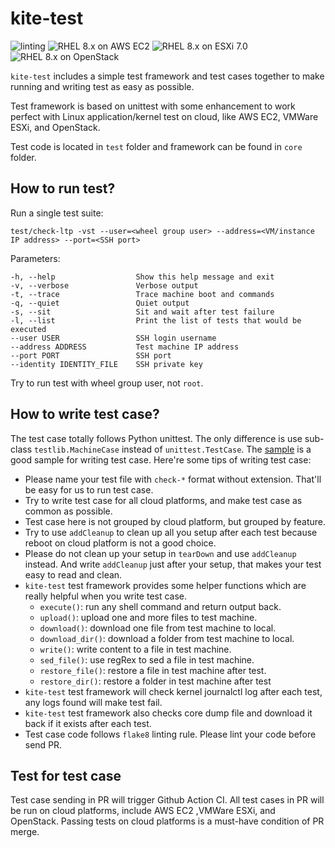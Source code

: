 # kite-test

![linting](https://github.com/virt-s1/kite-test/workflows/linting/badge.svg?branch=master)
![RHEL 8.x on AWS EC2](https://github.com/virt-s1/kite-test/workflows/RHEL%208.x%20on%20AWS%20EC2/badge.svg)
![RHEL 8.x on ESXi 7.0](https://github.com/virt-s1/kite-test/workflows/RHEL%208.x%20on%20ESXi%207.0/badge.svg)
![RHEL 8.x on OpenStack](https://github.com/virt-s1/kite-test/workflows/RHEL%208.x%20on%20OpenStack/badge.svg)

`kite-test` includes a simple test framework and test cases together to make running and writing test as easy as possible.

Test framework is based on unittest with some enhancement to work perfect with Linux application/kernel test on cloud, like AWS EC2, VMWare ESXi, and OpenStack.

Test code is located in `test` folder and framework can be found in `core` folder.

## How to run test?

Run a single test suite:

    test/check-ltp -vst --user=<wheel group user> --address=<VM/instance IP address> --port=<SSH port>

Parameters:

    -h, --help                  Show this help message and exit
    -v, --verbose               Verbose output
    -t, --trace                 Trace machine boot and commands
    -q, --quiet                 Quiet output
    -s, --sit                   Sit and wait after test failure
    -l, --list                  Print the list of tests that would be executed
    --user USER                 SSH login username
    --address ADDRESS           Test machine IP address
    --port PORT                 SSH port
    --identity IDENTITY_FILE    SSH private key

Try to run test with wheel group user,  not `root`.

## How to write test case?

The test case totally follows Python unittest. The only difference is use sub-class `testlib.MachineCase` instead of `unittest.TestCase`. The [sample](./test/sample) is a good sample for writing test case. Here're some tips of writing test case:

* Please name your test file with `check-*` format without extension. That'll be easy for us to run test case.
* Try to write test case for all cloud platforms, and make test case as common as possible.
* Test case here is not grouped by cloud platform, but grouped by feature.
* Try to use `addCleanup` to clean up all you setup after each test because reboot on cloud platform is not a good choice.
* Please do not clean up your setup in `tearDown` and use `addCleanup` instead. And write `addCleanup` just after your setup, that makes your test easy to read and clean.
* `kite-test` test framework provides some helper functions which are really helpful when you write test case.
  * `execute()`: run any shell command and return output back.
  * `upload()`: upload one and more files to test machine.
  * `download()`: download one file from test machine to local.
  * `download_dir()`: download a folder from test machine to local.
  * `write()`: write content to a file in test machine.
  * `sed_file()`: use regRex to sed a file in test machine.
  * `restore_file()`: restore a file in test machine after test.
  * `restore_dir()`: restore a folder in test machine after test
* `kite-test` test framework will check kernel journalctl log after each test, any logs found will make test fail.
* `kite-test` test framework also checks core dump file and download it back if it exists after each test.
* Test case code follows `flake8` linting rule. Please lint your code before send PR.

## Test for test case

Test case sending in PR will trigger Github Action CI. All test cases in PR will be run on cloud platforms, include AWS EC2 ,VMWare ESXi, and OpenStack. Passing tests on cloud platforms is a must-have condition of PR merge.
